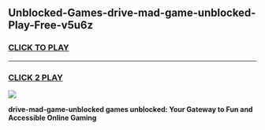 
## Unblocked-Games-drive-mad-game-unblocked-Play-Free-v5u6z
<h3>
<a href="https://premium76.site?title=drive-mad-game-unblocked&ref=20M">CLICK TO PLAY</a></h3>
<hr>

<h3>
<a href="https://premium76.site?title=drive-mad-game-unblocked&ref=20M">CLICK 2 PLAY</a>
  
</h3>

<a href="https://premium76.site?title=drive-mad-game-unblocked&ref=19M"><img src="https://clearcache.store/games.png"></a>


**drive-mad-game-unblocked games unblocked: Your Gateway to Fun and Accessible Online Gaming**
